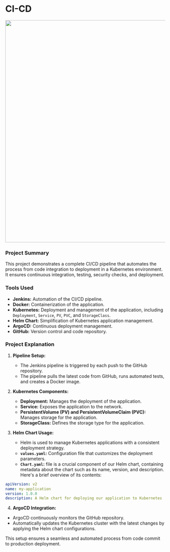 # CI-CD

<img src="https://github.com/user-attachments/assets/bf839f1a-75d7-4e46-b688-904194f02c09" width="700"/>


### Project Summary
This project demonstrates a complete CI/CD pipeline that automates the process from code integration to deployment in a Kubernetes environment. It ensures continuous integration, testing, security checks, and deployment.

### Tools Used
- **Jenkins:** Automation of the CI/CD pipeline.
- **Docker:** Containerization of the application.
- **Kubernetes:** Deployment and management of the application, including `Deployment`, `Service`, `PV`, `PVC`, and `StorageClass`.
- **Helm Chart:** Simplification of Kubernetes application management.
- **ArgoCD:** Continuous deployment management.
- **GitHub:** Version control and code repository.

### Project Explanation

1. **Pipeline Setup:** 
   - The Jenkins pipeline is triggered by each push to the GitHub repository.
   - The pipeline pulls the latest code from GitHub, runs automated tests, and creates a Docker image.

2. **Kubernetes Components:**
   - **Deployment:** Manages the deployment of the application.
   - **Service:** Exposes the application to the network.
   - **PersistentVolume (PV) and PersistentVolumeClaim (PVC):** Manages storage for the application.
   - **StorageClass:** Defines the storage type for the application.

3. **Helm Chart Usage:**
   - Helm is used to manage Kubernetes applications with a consistent deployment strategy.
   - **`values.yaml`:** Configuration file that customizes the deployment parameters.
   -  **`Chart.yaml`:** file is a crucial component of our Helm chart, containing metadata about the chart such as its name, version, and description. Here's a brief overview of its contents:
```yaml
apiVersion: v2
name: my-application
version: 1.0.0
description: A Helm chart for deploying our application to Kubernetes
```

4.  **ArgoCD Integration:**
   - ArgoCD continuously monitors the GitHub repository.
   - Automatically updates the Kubernetes cluster with the latest changes by applying the Helm chart configurations.

This setup ensures a seamless and automated process from code commit to production deployment.



